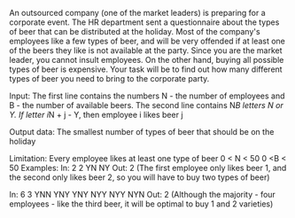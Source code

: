 An outsourced company (one of the market leaders) is preparing for a corporate event. The HR department sent a questionnaire about the types of beer that can be distributed at the holiday. Most of the company's employees like a few types of beer, and will be very offended if at least one of the beers they like is not available at the party. Since you are the market leader, you cannot insult employees.
On the other hand, buying all possible types of beer is expensive. Your task will be to find out how many different types of beer you need to bring to the corporate party.


Input:
The first line contains the numbers N - the number of employees and B - the number of available beers. The second line contains N*B letters N or Y. If letter i*N + j - Y, then employee i likes beer j

Output data:
The smallest number of types of beer that should be on the holiday

Limitation:
Every employee likes at least one type of beer
0 < N < 50
0 <B < 50
Examples:
In:
2 2
YN NY
Out:
2
(The first employee only likes beer 1, and the second only likes beer 2, so you will have to buy two types of beer)

In:
6 3
YNN YNY YNY NYY NYY NYN
Out:
2
(Although the majority - four employees - like the third beer, it will be optimal to buy 1 and 2 varieties)
